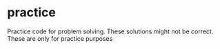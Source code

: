 # practice

Practice code for problem solving.
These solutions might not be correct. These are only for practice purposes

